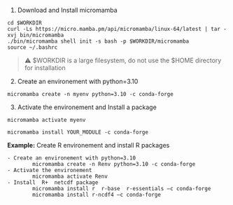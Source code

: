 1. Download  and Install micromamba
```
cd $WORKDIR
curl -Ls https://micro.mamba.pm/api/micromamba/linux-64/latest | tar -xvj bin/micromamba
./bin/micromamba shell init -s bash -p $WORKDIR/micromamba
source ~/.bashrc
```

>:warning: $WORKDIR is a large filesystem, do not use the $HOME directory for installation

2. Create an environement with python=3.10
```
micromamba create -n myenv python=3.10 -c conda-forge
```
3. Activate the environement and Install a package
```
micromamba activate myenv

micromamba install YOUR_MODULE -c conda-forge
```


**Example:** Create R environement and install R packages

```
- Create an environement with python=3.10
        micromamba create -n Renv python=3.10 -c conda-forge
- Activate the environement
        micromamba activate Renv
- Install  R+  netcdf package
        micromamba install r  r-base  r-essentials –c conda-forge
        micromamba install r-ncdf4 –c conda-forge
  ```

